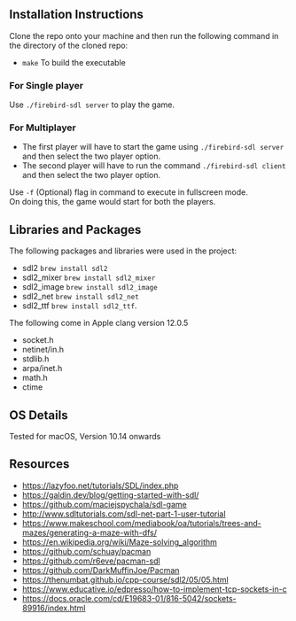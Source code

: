## Installation Instructions 
Clone the repo onto your machine and then run the following command in the directory of the cloned repo:
* ```make``` To build the executable 
### For Single player 
Use ```./firebird-sdl server``` to play the game.
### For Multiplayer
* The first player will have to start the game using ```./firebird-sdl server``` and then select the two player option.
* The second player will have to run the command ```./firebird-sdl client``` and then select the two player option.  

Use ```-f``` (Optional) flag in command to execute in fullscreen mode.  
On doing this, the game would start for both the players.

## Libraries and Packages 
The following packages and libraries were used in the project:
* sdl2          ```brew install sdl2```
* sdl2_mixer    ```brew install sdl2_mixer```
* sdl2_image   ```brew install sdl2_image```
* sdl2_net     ```brew install sdl2_net```
* sdl2_ttf     ```brew install sdl2_ttf```. 

The following come in Apple clang version 12.0.5
* socket.h
* netinet/in.h
* stdlib.h
* arpa/inet.h
* math.h
* ctime

              

## OS Details
Tested for macOS, Version 10.14 onwards

## Resources
* https://lazyfoo.net/tutorials/SDL/index.php
* https://galdin.dev/blog/getting-started-with-sdl/
* https://github.com/maciejspychala/sdl-game
* http://www.sdltutorials.com/sdl-net-part-1-user-tutorial
* https://www.makeschool.com/mediabook/oa/tutorials/trees-and-mazes/generating-a-maze-with-dfs/
* https://en.wikipedia.org/wiki/Maze-solving_algorithm
* https://github.com/schuay/pacman
* https://github.com/r6eve/pacman-sdl
* https://github.com/DarkMuffinJoe/Pacman
* https://thenumbat.github.io/cpp-course/sdl2/05/05.html
* https://www.educative.io/edpresso/how-to-implement-tcp-sockets-in-c
* https://docs.oracle.com/cd/E19683-01/816-5042/sockets-89916/index.html
